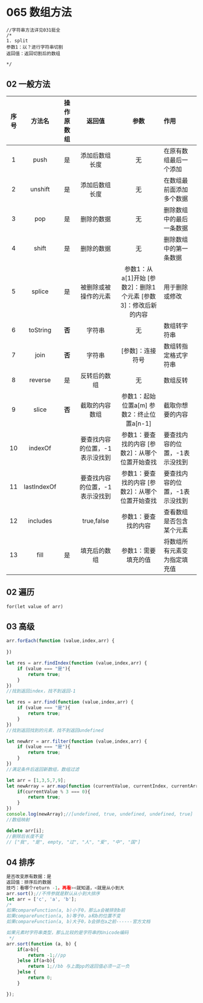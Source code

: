 # 065 数组方法

```
//字符串方法详见031挺全
/*
1. split
参数1：以？进行字符串切割
返回值：返回切割后的数组

*/
```

## 02 一般方法

| 序号 |   方法名    | 操作原数组 |             返回值             |                             参数                             | 作用                           |
| :--: | :---------: | :--------: | :----------------------------: | :----------------------------------------------------------: | :----------------------------- |
|  1   |    push     |     是     |         添加后数组长度         |                              无                              | 在原有数组最后一个添加         |
|  2   |   unshift   |     是     |         添加后数组长度         |                              无                              | 在数组最前面添加多个数据       |
|  3   |     pop     |     是     |           删除的数据           |                              无                              | 删除数组中的最后一条数据       |
|  4   |    shift    |     是     |           删除的数据           |                              无                              | 删除数组中的第一条数据         |
|  5   |   splice    |     是     |      被删除或被操作的元素      | 参数1：从a[1]开始 [参数2]：删除1个元素 [参数3]：修改后新的内容 | 用于删除或修改                 |
|  6   |  toString   |   **否**   |             字符串             |                              无                              | 数组转字符串                   |
|  7   |    join     |   **否**   |             字符串             |                       [参数]：连接符号                       | 数组转指定格式字符串           |
|  8   |   reverse   |     是     |          反转后的数组          |                              无                              | 数组反转                       |
|  9   |    slice    |   **否**   |         截取的内容数组         |          参数1：起始位置a[m] 参数2：终止位置a[n-1]           | 截取你想要的内容               |
|  10  |   indexOf   |            | 要查找内容的位置，-1表示没找到 |       参数1：要查找的内容 [参数2]：从哪个位置开始查找        | 要查找内容的位置，-1表示没找到 |
|  11  | lastIndexOf |            | 要查找内容的位置，-1表示没找到 |       参数1：要查找的内容 [参数2]：从哪个位置开始查找        | 要查找内容的位置，-1表示没找到 |
|  12  |  includes   |            |           true,false           |                     参数1：要查找的内容                      | 查看数组是否包含某个元素       |
|  13  |    fill     |     是     |          填充后的数组          |                     参数1：需要填充的值                      | 将数组所有元素变为指定填充值   |

## 02 遍历

`for(let value of arr)`

## 03 高级

```js
arr.forEach(function (value,index,arr) {
    
})
```

```js
let res = arr.findIndex(function (value,index,arr) {
    if (value === "是"){
        return true;
    }
})
//找到返回index，找不到返回-1
```

```js
let res = arr.find(function (value,index,arr) {
    if (value === "是"){
        return true;
    }
})
//找到返回找到的元素，找不到返回undefined
```

```js
let newArr = arr.filter(function (value,index,arr) {
    if (value === "是"){
        return true;
    }
})
//满足条件后返回新数组，数组过滤
```

```js
let arr = [1,3,5,7,9];
let newArray = arr.map(function (currentValue, currentIndex, currentArray) {
    if(currentValue % 3 === 0){
        return true;
    }
})
console.log(newArray);//[undefined, true, undefined, undefined, true]
//数组映射
```

```js
delete arr[i];
//删除后长度不变
// ["我", "是", empty, "过", "人", "爱", "中", "国"]
```

## 04 排序

```js
是否改变原有数据：是
返回值：排序后的数据
技巧：看哪个return -1，再看><就知道，<就是从小到大
arr.sort();//不传参就是默认从小到大排序
let arr = ['c', 'a', 'b'];
/*
如果compareFunction(a, b)小于0，那么a会被排到b前
如果compareFunction(a, b)等于0，a和b的位置不变
如果compareFunction(a, b)大于0，b会排在a之前------官方文档

如果元素时字符串类型，那么比较的是字符串的Unicode编码
 */
arr.sort(function (a, b) {
    if(a>b){
        return -1;//pp
    }else if(a<b){
        return 1;//bb 与上面pp的返回值必须一正一负
    }else {
        return 0;
    }

});
```

